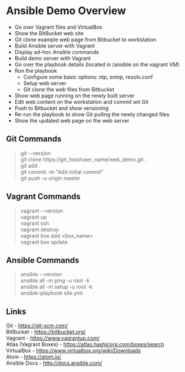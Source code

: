 # Ansible Demo Overview #

- Go over Vagrant files and VirtualBox
- Show the BitBucket web site
- Git clone example web page from Bitbucket to workstation
- Build Ansible server with Vagrant
- Display ad-hoc Ansible commands
- Build demo server with Vagrant
- Go over the playbook details (located in /ansible on the vagrant VM)
- Run the playbook
  - Configure some basic options: ntp, snmp, resolv.conf
  - Setup web server
  - Git clone the web files from Bitbucket
- Show web page running on the newly built server
- Edit web content on the workstation and commit wit Git
- Push to Bitbucket and show versioning
- Re-run the playbook to show Git pulling the newly changed files
- Show the updated web page on the web server

## Git Commands ##

>  git --version  
>  git clone https://git_host/user_name/web_demo.git .  
>  git add .  
>  git commit -m "Add initial commit"  
>  git push -u origin master  


## Vagrant Commands ##
>  vagrant --version  
>  vagrant up  
>  vagrant ssh  
>  vagrant destroy  
>  vagrant box add <box_name>  
>  vagrant box update  


## Ansible Commands ##
>  ansible --version  
>  ansible all -m ping -u root -k  
>  ansible all -m setup -u root -k  
>  ansible-playbook site.yml  


## Links ##
Git - https://git-scm.com/  
BitBucket - https://bitbucket.org/  
Vagrant - https://www.vagrantup.com/  
Atlas (Vagrant Boxes) - https://atlas.hashicorp.com/boxes/search  
VirtualBox - https://www.virtualbox.org/wiki/Downloads  
Atom - https://atom.io/  
Ansible Docs - http://docs.ansible.com/  
